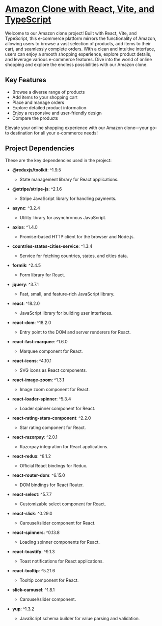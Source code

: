 # [Amazon Clone with React, Vite, and TypeScript](https://amazon-clone-wtj7.onrender.com/)

Welcome to our Amazon clone project! Built with React, Vite, and TypeScript, this e-commerce platform mirrors the functionality of Amazon, allowing users to browse a vast selection of products, add items to their cart, and seamlessly complete orders. With a clean and intuitive interface, users can enjoy a smooth shopping experience, explore product details, and leverage various e-commerce features. Dive into the world of online shopping and explore the endless possibilities with our Amazon clone.

## Key Features
- Browse a diverse range of products
- Add items to your shopping cart
- Place and manage orders
- Explore detailed product information
- Enjoy a responsive and user-friendly design
- Compare the products

Elevate your online shopping experience with our Amazon clone—your go-to destination for all your e-commerce needs!

## Project Dependencies

These are the key dependencies used in the project:

- **@reduxjs/toolkit**: ^1.9.5
  - State management library for React applications.

- **@stripe/stripe-js**: ^2.1.6
  - Stripe JavaScript library for handling payments.

- **async**: ^3.2.4
  - Utility library for asynchronous JavaScript.

- **axios**: ^1.4.0
  - Promise-based HTTP client for the browser and Node.js.

- **countries-states-cities-service**: ^1.3.4
  - Service for fetching countries, states, and cities data.

- **formik**: ^2.4.5
  - Form library for React.

- **jquery**: ^3.7.1
  - Fast, small, and feature-rich JavaScript library.

- **react**: ^18.2.0
  - JavaScript library for building user interfaces.

- **react-dom**: ^18.2.0
  - Entry point to the DOM and server renderers for React.

- **react-fast-marquee**: ^1.6.0
  - Marquee component for React.

- **react-icons**: ^4.10.1
  - SVG icons as React components.

- **react-image-zoom**: ^1.3.1
  - Image zoom component for React.

- **react-loader-spinner**: ^5.3.4
  - Loader spinner component for React.

- **react-rating-stars-component**: ^2.2.0
  - Star rating component for React.

- **react-razorpay**: ^2.0.1
  - Razorpay integration for React applications.

- **react-redux**: ^8.1.2
  - Official React bindings for Redux.

- **react-router-dom**: ^6.15.0
  - DOM bindings for React Router.

- **react-select**: ^5.7.7
  - Customizable select component for React.

- **react-slick**: ^0.29.0
  - Carousel/slider component for React.

- **react-spinners**: ^0.13.8
  - Loading spinner components for React.

- **react-toastify**: ^9.1.3
  - Toast notifications for React applications.

- **react-tooltip**: ^5.21.6
  - Tooltip component for React.

- **slick-carousel**: ^1.8.1
  - Carousel/slider component.

- **yup**: ^1.3.2
  - JavaScript schema builder for value parsing and validation.
